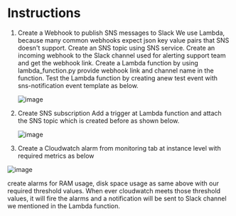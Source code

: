 Instructions
=============
1. Create a Webhook to publish SNS messages to Slack 
      We use Lambda, because many common webhooks expect json key value pairs that SNS doesn't support.
      Create an SNS topic using SNS service.
      Create an incoming webhook to the Slack channel used for alerting support team and get the webhook link.
      Create a Lambda function by using lambda_function.py provide webhook link and channel name in the function.
      Test the Lambda function by creating anew test event with sns-notification event template as below.
      
      ![image](https://user-images.githubusercontent.com/67718999/103903312-b3b50180-5136-11eb-9282-2b723f94daba.png)
      
2. Create SNS subscription 
    Add a trigger at Lambda function and attach the SNS topic which is created before as shown below.
    
    ![image](https://user-images.githubusercontent.com/67718999/103904315-1529a000-5138-11eb-98ec-65989a53cc01.png)

3. Create a Cloudwatch alarm from monitoring tab at instance level with required metrics as below

  ![image](https://user-images.githubusercontent.com/67718999/103905074-1c04e280-5139-11eb-8aea-092c21af5461.png)
  
  create alarms for RAM usage, disk space usage as same above with our required threshold values. When ever cloudwatch meets those threshold values, it will fire     the alarms and a notification will be sent to Slack channel we mentioned in the Lambda function.
